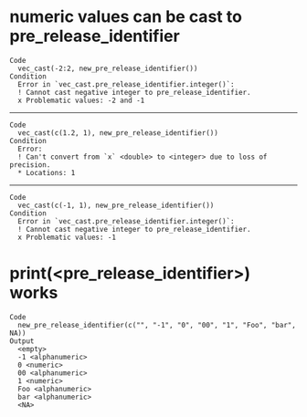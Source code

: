 # numeric values can be cast to pre_release_identifier

    Code
      vec_cast(-2:2, new_pre_release_identifier())
    Condition
      Error in `vec_cast.pre_release_identifier.integer()`:
      ! Cannot cast negative integer to pre_release_identifier.
      x Problematic values: -2 and -1

---

    Code
      vec_cast(c(1.2, 1), new_pre_release_identifier())
    Condition
      Error:
      ! Can't convert from `x` <double> to <integer> due to loss of precision.
      * Locations: 1

---

    Code
      vec_cast(c(-1, 1), new_pre_release_identifier())
    Condition
      Error in `vec_cast.pre_release_identifier.integer()`:
      ! Cannot cast negative integer to pre_release_identifier.
      x Problematic values: -1

# print(<pre_release_identifier>) works

    Code
      new_pre_release_identifier(c("", "-1", "0", "00", "1", "Foo", "bar", NA))
    Output
      <empty>
      -1 <alphanumeric>
      0 <numeric>
      00 <alphanumeric>
      1 <numeric>
      Foo <alphanumeric>
      bar <alphanumeric>
      <NA>

